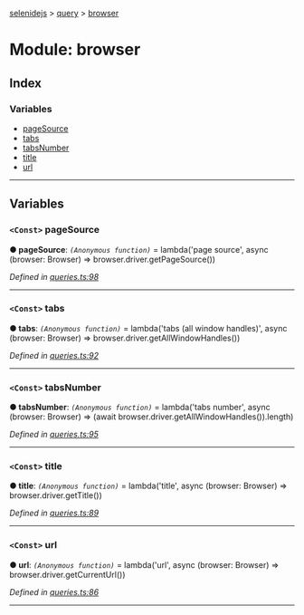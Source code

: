 [selenidejs](../README.md) > [query](../modules/query.md) > [browser](../modules/query.browser.md)

# Module: browser

## Index

### Variables

* [pageSource](query.browser.md#pagesource)
* [tabs](query.browser.md#tabs)
* [tabsNumber](query.browser.md#tabsnumber)
* [title](query.browser.md#title)
* [url](query.browser.md#url)

---

## Variables

<a id="pagesource"></a>

### `<Const>` pageSource

**● pageSource**: *`(Anonymous function)`* =  lambda('page source', async (browser: Browser) =>
            browser.driver.getPageSource())

*Defined in [queries.ts:98](https://github.com/KnowledgeExpert/selenidejs/blob/master/lib/queries.ts#L98)*

___
<a id="tabs"></a>

### `<Const>` tabs

**● tabs**: *`(Anonymous function)`* =  lambda('tabs (all window handles)', async (browser: Browser) =>
            browser.driver.getAllWindowHandles())

*Defined in [queries.ts:92](https://github.com/KnowledgeExpert/selenidejs/blob/master/lib/queries.ts#L92)*

___
<a id="tabsnumber"></a>

### `<Const>` tabsNumber

**● tabsNumber**: *`(Anonymous function)`* =  lambda('tabs number', async (browser: Browser) =>
            (await browser.driver.getAllWindowHandles()).length)

*Defined in [queries.ts:95](https://github.com/KnowledgeExpert/selenidejs/blob/master/lib/queries.ts#L95)*

___
<a id="title"></a>

### `<Const>` title

**● title**: *`(Anonymous function)`* =  lambda('title', async (browser: Browser) =>
            browser.driver.getTitle())

*Defined in [queries.ts:89](https://github.com/KnowledgeExpert/selenidejs/blob/master/lib/queries.ts#L89)*

___
<a id="url"></a>

### `<Const>` url

**● url**: *`(Anonymous function)`* =  lambda('url', async (browser: Browser) =>
            browser.driver.getCurrentUrl())

*Defined in [queries.ts:86](https://github.com/KnowledgeExpert/selenidejs/blob/master/lib/queries.ts#L86)*

___

